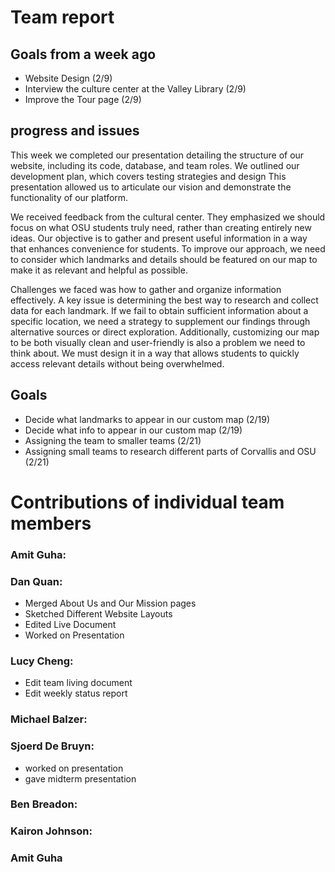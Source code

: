 # Team report

## Goals from a week ago 
- Website Design (2/9)
- Interview the culture center at the Valley Library (2/9)
- Improve the Tour page (2/9)

## progress and issues

This week we completed our presentation detailing the structure of our website, including its code, 
database, and team roles. We outlined our development plan, which covers testing strategies and design
This presentation allowed us to articulate our vision and demonstrate the functionality of our platform.

We received feedback from the cultural center. They emphasized we should focus on what OSU students truly need, 
rather than creating entirely new ideas. Our objective is to gather and present useful information in a way that enhances convenience for students. To improve our approach, 
we need to consider which landmarks and details should be featured on our map to make it as relevant and helpful as possible.

Challenges we faced was how to gather and organize information effectively. A key issue is determining the best way to research and collect data for each landmark. 
If we fail to obtain sufficient information about a specific location, we need a strategy to supplement our findings through alternative sources or direct exploration. 
Additionally, customizing our map to be both visually clean and user-friendly is also a problem we need to think about.
We must design it in a way that allows students to quickly access relevant details without being overwhelmed. 




## Goals
- Decide what landmarks to appear in our custom map (2/19)
- Decide what info to appear in our custom map (2/19)
- Assigning the team to smaller teams (2/21)
- Assigning small teams to research different parts of Corvallis and OSU (2/21)


# Contributions of individual team members

### Amit Guha:

### Dan Quan:
- Merged About Us and Our Mission pages
- Sketched Different Website Layouts
- Edited Live Document
- Worked on Presentation

### Lucy Cheng:
- Edit team living document
- Edit weekly status report


### Michael Balzer:


### Sjoerd De Bruyn:
  - worked on presentation
  - gave midterm presentation


### Ben Breadon:

### Kairon Johnson:


### Amit Guha
